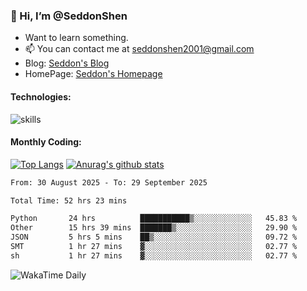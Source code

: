 ### 👋 Hi, I’m @SeddonShen
- Want to learn something.
- 📫 You can contact me at seddonshen2001@gmail.com
- Blog: [Seddon's Blog](https://seddonshen.github.io/)
- HomePage: [Seddon's Homepage](https://seddonshen.github.io/)

#### Technologies:

![skills](https://skillicons.dev/icons?i=scala,js,html,css,bootstrap,jquery,c,cpp,cloudflare,django,docker,flask,git,github,githubactions,linux,latex,mysql,nodejs,ps,php,pr,py,raspberrypi,redis,unreal,v,vscode,vue,bash)

#### Monthly Coding:
[![Top Langs](https://github-readme-stats.vercel.app/api/top-langs?username=seddonshen&show_icons=true&locale=en&layout=compact&hide=html&langs_count=8)](https://github.com/SeddonShen/)
[![Anurag's github stats](https://github-readme-stats.vercel.app/api?username=SeddonShen&count_private=true&show_icons=true)](https://github.com/anuraghazra/github-readme-stats)
<!--START_SECTION:waka-->

```txt
From: 30 August 2025 - To: 29 September 2025

Total Time: 52 hrs 23 mins

Python       24 hrs          ███████████▒░░░░░░░░░░░░░   45.83 %
Other        15 hrs 39 mins  ███████▒░░░░░░░░░░░░░░░░░   29.90 %
JSON         5 hrs 5 mins    ██▒░░░░░░░░░░░░░░░░░░░░░░   09.72 %
SMT          1 hr 27 mins    ▓░░░░░░░░░░░░░░░░░░░░░░░░   02.77 %
sh           1 hr 27 mins    ▓░░░░░░░░░░░░░░░░░░░░░░░░   02.77 %
```

<!--END_SECTION:waka-->

![WakaTime Daily](https://wakatime.com/share/@seddon2001/61a7e342-5f12-4fea-bf92-1fac161e97d6.svg)
<!---
SeddonShen/SeddonShen is a ✨ special ✨ repository because its `README.md` (this file) appears on your GitHub profile.
You can click the Preview link to take a look at your changes.
--->
